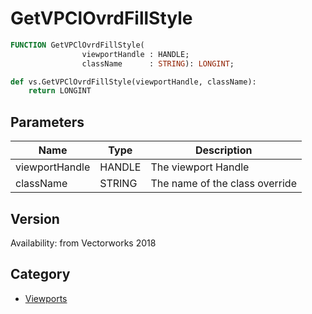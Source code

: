 # GetVPClOvrdFillStyle

```pascal
FUNCTION GetVPClOvrdFillStyle(
				viewportHandle : HANDLE;
				className      : STRING): LONGINT;
```

```python
def vs.GetVPClOvrdFillStyle(viewportHandle, className):
    return LONGINT
```

## Parameters
|Name|Type|Description|
|---|---|---|
|viewportHandle|HANDLE|The viewport Handle|
|className|STRING|The name of the class override|

## Version
Availability: from Vectorworks 2018

## Category
* [Viewports](../Categories/Viewports.md)
